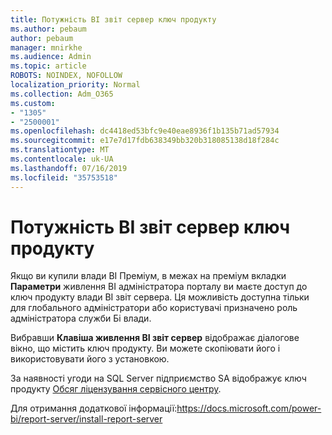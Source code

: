 ```yaml
---
title: Потужність BI звіт сервер ключ продукту
ms.author: pebaum
author: pebaum
manager: mnirkhe
ms.audience: Admin
ms.topic: article
ROBOTS: NOINDEX, NOFOLLOW
localization_priority: Normal
ms.collection: Adm_O365
ms.custom:
- "1305"
- "2500001"
ms.openlocfilehash: dc4418ed53bfc9e40eae8936f1b135b71ad57934
ms.sourcegitcommit: e17e7d17fdb638349bb320b318085138d18f284c
ms.translationtype: MT
ms.contentlocale: uk-UA
ms.lasthandoff: 07/16/2019
ms.locfileid: "35753518"
---
```

# <a name="power-bi-report-server-product-key"></a>Потужність BI звіт сервер ключ продукту

Якщо ви купили влади BI Преміум, в межах на преміум вкладки **Параметри** живлення BI адміністратора порталу ви маєте доступ до ключ продукту влади BI звіт сервера. Ця можливість доступна тільки для глобального адміністратори або користувачі призначено роль адміністратора служби Бі влади.

Вибравши **Клавіша живлення BI звіт сервер** відображає діалогове вікно, що містить ключ продукту. Ви можете скопіювати його і використовувати його з установкою.

За наявності угоди на SQL Server підприємство SA відображує ключ продукту [Обсяг ліцензування сервісного центру](https://www.microsoft.com/Licensing/servicecenter/).

Для отримання додаткової інформації:https://docs.microsoft.com/power-bi/report-server/install-report-server
